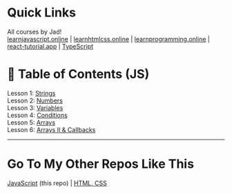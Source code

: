 # Quick Links
All courses by Jad! <br>
[learnjavascript.online](https://learnjavascript.online) | [learnhtmlcss.online](https://learnhtmlcss.online) | [learnprogramming.online](https://learnprogramming.online) | [react-tutorial.app](https://react-tutorial.app) | [TypeScript](https://learntypescript.online)

# 📖 Table of Contents (JS)
Lesson 1: [Strings](01-strings) <br>
Lesson 2: [Numbers](02-numbers) <br>
Lesson 3: [Variables](03-variables) <br>
Lesson 4: [Conditions](04-conditions) <br>
Lesson 5: [Arrays](05-arrays) <br>
Lesson 6: [Arrays II & Callbacks](06-arrays-2-and-callbacks) <br>

---

# Go To My Other Repos Like This
[JavaScript](https://github.com/Giannasaurus/learnjavascript.online) (this repo) | [HTML, CSS](https://github.com/Giannasaurus/learnhtmlcss.online)
